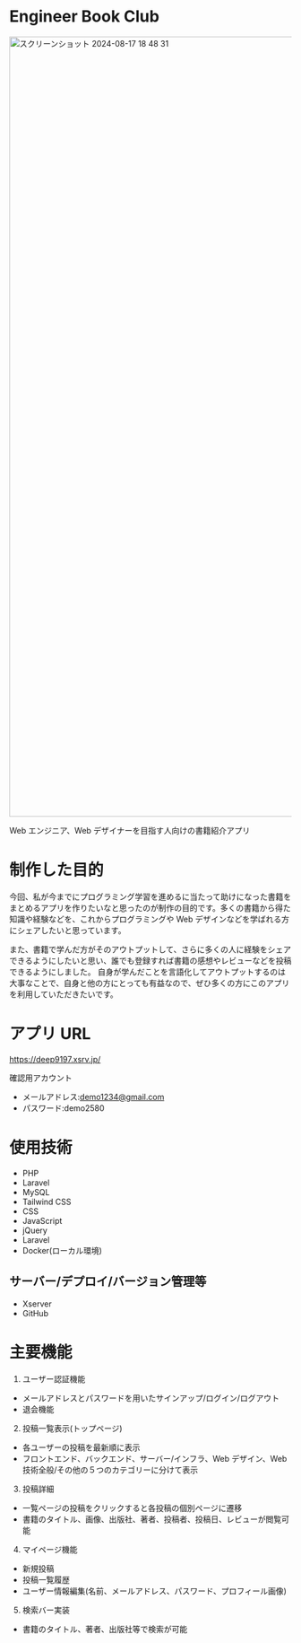 # Engineer Book Club

<img width="1391" alt="スクリーンショット 2024-08-17 18 48 31" src="https://github.com/user-attachments/assets/bfde2134-b873-4cbd-b329-f983422b63d5">


Web エンジニア、Web デザイナーを目指す人向けの書籍紹介アプリ

# 制作した目的

今回、私が今までにプログラミング学習を進めるに当たって助けになった書籍をまとめるアプリを作りたいなと思ったのが制作の目的です。多くの書籍から得た知識や経験などを、これからプログラミングや Web デザインなどを学ばれる方にシェアしたいと思っています。

また、書籍で学んだ方がそのアウトプットして、さらに多くの人に経験をシェアできるようにしたいと思い、誰でも登録すれば書籍の感想やレビューなどを投稿できるようにしました。
自身が学んだことを言語化してアウトプットするのは大事なことで、自身と他の方にとっても有益なので、ぜひ多くの方にこのアプリを利用していただきたいです。

# アプリ URL

https://deep9197.xsrv.jp/

確認用アカウント

-   メールアドレス:demo1234@gmail.com
-   パスワード:demo2580

# 使用技術

-   PHP
-   Laravel
-   MySQL
-   Tailwind CSS
-   CSS
-   JavaScript
-   jQuery
-   Laravel
-   Docker(ローカル環境)

## サーバー/デプロイ/バージョン管理等

-   Xserver
-   GitHub

# 主要機能

1. ユーザー認証機能

-   メールアドレスとパスワードを用いたサインアップ/ログイン/ログアウト
-   退会機能

2. 投稿一覧表示(トップページ)

-   各ユーザーの投稿を最新順に表示
-   フロントエンド、バックエンド、サーバー/インフラ、Web デザイン、Web 技術全般/その他の５つのカテゴリーに分けて表示

3. 投稿詳細

-   一覧ページの投稿をクリックすると各投稿の個別ページに遷移
-   書籍のタイトル、画像、出版社、著者、投稿者、投稿日、レビューが閲覧可能

4. マイページ機能

-   新規投稿
-   投稿一覧履歴
-   ユーザー情報編集(名前、メールアドレス、パスワード、プロフィール画像)

5. 検索バー実装

-  書籍のタイトル、著者、出版社等で検索が可能
